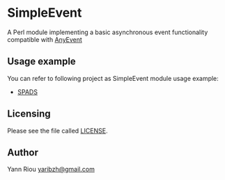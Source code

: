 SimpleEvent
===========
A Perl module implementing a basic asynchronous event functionality compatible
with [AnyEvent](https://metacpan.org/pod/AnyEvent)

Usage example
-------------
You can refer to following project as SimpleEvent module usage example:
* [SPADS](https://github.com/Yaribz/SPADS)

Licensing
---------
Please see the file called [LICENSE](LICENSE).

Author
------
Yann Riou <yaribzh@gmail.com>

